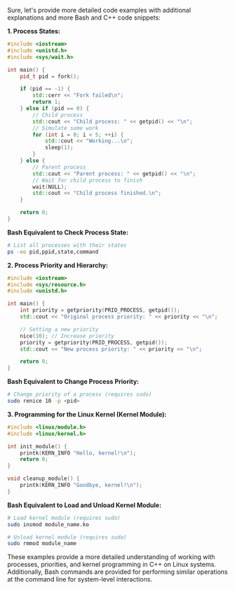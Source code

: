 Sure, let's provide more detailed code examples with additional explanations and more Bash and C++ code snippets:

**1. Process States:**

```cpp
#include <iostream>
#include <unistd.h>
#include <sys/wait.h>

int main() {
    pid_t pid = fork();

    if (pid == -1) {
        std::cerr << "Fork failed\n";
        return 1;
    } else if (pid == 0) {
        // Child process
        std::cout << "Child process: " << getpid() << "\n";
        // Simulate some work
        for (int i = 0; i < 5; ++i) {
            std::cout << "Working...\n";
            sleep(1);
        }
    } else {
        // Parent process
        std::cout << "Parent process: " << getpid() << "\n";
        // Wait for child process to finish
        wait(NULL);
        std::cout << "Child process finished.\n";
    }

    return 0;
}
```

**Bash Equivalent to Check Process State:**
```bash
# List all processes with their states
ps -eo pid,ppid,state,command
```

**2. Process Priority and Hierarchy:**

```cpp
#include <iostream>
#include <sys/resource.h>
#include <unistd.h>

int main() {
    int priority = getpriority(PRIO_PROCESS, getpid());
    std::cout << "Original process priority: " << priority << "\n";

    // Setting a new priority
    nice(10); // Increase priority
    priority = getpriority(PRIO_PROCESS, getpid());
    std::cout << "New process priority: " << priority << "\n";

    return 0;
}
```

**Bash Equivalent to Change Process Priority:**
```bash
# Change priority of a process (requires sudo)
sudo renice 10 -p <pid>
```

**3. Programming for the Linux Kernel (Kernel Module):**

```cpp
#include <linux/module.h>
#include <linux/kernel.h>

int init_module() {
    printk(KERN_INFO "Hello, kernel!\n");
    return 0;
}

void cleanup_module() {
    printk(KERN_INFO "Goodbye, kernel!\n");
}
```

**Bash Equivalent to Load and Unload Kernel Module:**
```bash
# Load kernel module (requires sudo)
sudo insmod module_name.ko

# Unload kernel module (requires sudo)
sudo rmmod module_name
```

These examples provide a more detailed understanding of working with processes, priorities, and kernel programming in C++ on Linux systems. Additionally, Bash commands are provided for performing similar operations at the command line for system-level interactions.
